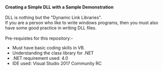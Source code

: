 <b>Creating a Simple DLL with a Sample Demonstration</b> <br><br>
DLL is nothing but the "Dynamic Link Libraries". <br>If you are a person who like to write windows programs, then you must also have some good practice in writing DLL files. <br> <br>
Pre-requistes for this repository:- <br> 
- Must have basic coding skills in VB. <br>
- Understanding the class library for .NET <br>
- .NET requirement used: 4.0 <br>
- IDE used: Visual Studio 2017 Community RC <br>
